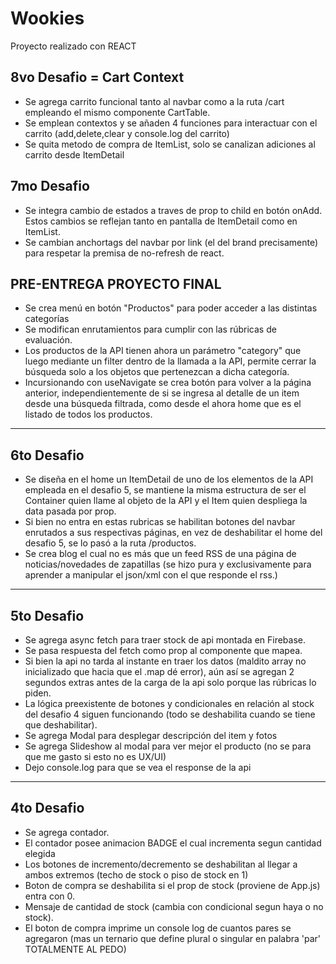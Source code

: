 # Wookies

Proyecto realizado con REACT

## 8vo Desafio = Cart Context

* Se agrega carrito funcional tanto al navbar como a la ruta /cart empleando el mismo componente CartTable.
* Se emplean contextos y se añaden 4 funciones para interactuar con el carrito (add,delete,clear y console.log del carrito)
* Se quita metodo de compra de ItemList, solo se canalizan adiciones al carrito desde ItemDetail


## 7mo Desafio 

* Se integra cambio de estados a traves de prop to child en botón onAdd. Estos cambios se reflejan tanto en pantalla de ItemDetail como en ItemList. 
* Se cambian anchortags del navbar por link (el del brand precisamente) para respetar la premisa de no-refresh de react.


## PRE-ENTREGA PROYECTO FINAL

* Se crea menú en botón "Productos" para poder acceder a las distintas categorías
* Se modifican enrutamientos para cumplir con las rúbricas de evaluación.
* Los productos de la API tienen ahora un parámetro "category" que luego mediante un filter dentro de la llamada a la API, permite cerrar la búsqueda solo a los objetos que pertenezcan a dicha categoría.
* Incursionando con useNavigate se crea botón para volver a la página anterior, independientemente de si se ingresa al detalle de un item desde una búsqueda filtrada, como desde el ahora home que es el listado de todos los productos.

------------------------------------------------------------

## 6to Desafio 

* Se diseña en el home un ItemDetail de uno de los elementos de la API empleada en el desafio 5, se mantiene la misma estructura de ser el Container quien llame al objeto de la API y el Item quien despliega la data pasada por prop.
* Si bien no entra en estas rubricas se habilitan botones del navbar enrutados a sus respectivas páginas, en vez de deshabilitar el home del desafio 5, se lo pasó a la ruta /productos.
* Se crea blog el cual no es más que un feed RSS de una página de noticias/novedades de zapatillas (se hizo pura y exclusivamente para aprender a manipular el json/xml con el que responde el rss.)

------------------------------------------------------------

## 5to Desafio 

* Se agrega async fetch para traer stock de api montada en Firebase.
* Se pasa respuesta del fetch como prop al componente que mapea.
* Si bien la api no tarda al instante en traer los datos (maldito array no inicializado que hacia que el .map dé error), aún así se agregan 2 segundos extras antes de la carga de la api solo porque las rúbricas lo piden.
* La lógica preexistente de botones y condicionales en relación al stock del desafio 4 siguen funcionando (todo se deshabilita cuando se tiene que deshabilitar). 
* Se agrega Modal para desplegar descripción del item y fotos
* Se agrega Slideshow al modal para ver mejor el producto (no se para que me gasto si esto no es UX/UI)
* Dejo console.log para que se vea el response de la api

------------------------------------------------------------

## 4to Desafio

* Se agrega contador.
* El contador posee animacion BADGE el cual incrementa segun cantidad elegida
* Los botones de incremento/decremento se deshabilitan al llegar a ambos extremos (techo de stock o piso de stock en 1)
* Boton de compra se deshabilita si el prop de stock (proviene de App.js) entra con 0.
* Mensaje de cantidad de stock (cambia con condicional segun haya o no stock).
* El boton de compra imprime un console log de cuantos pares se agregaron (mas un ternario que define plural o singular en palabra 'par' TOTALMENTE AL PEDO)
